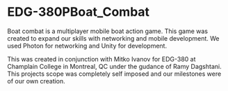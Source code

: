 # EDG-380PBoat_Combat

Boat combat is a multiplayer mobile boat action game. This game was created to expand our skills with networking and mobile development. We used Photon for networking and Unity for development.

This was created in conjunction with Mitko Ivanov for EDG-380 at Champlain College in Montreal, QC under the gudance of Ramy Dagshtani. This projects scope was completely self imposed and our milestones were of our own creation.
